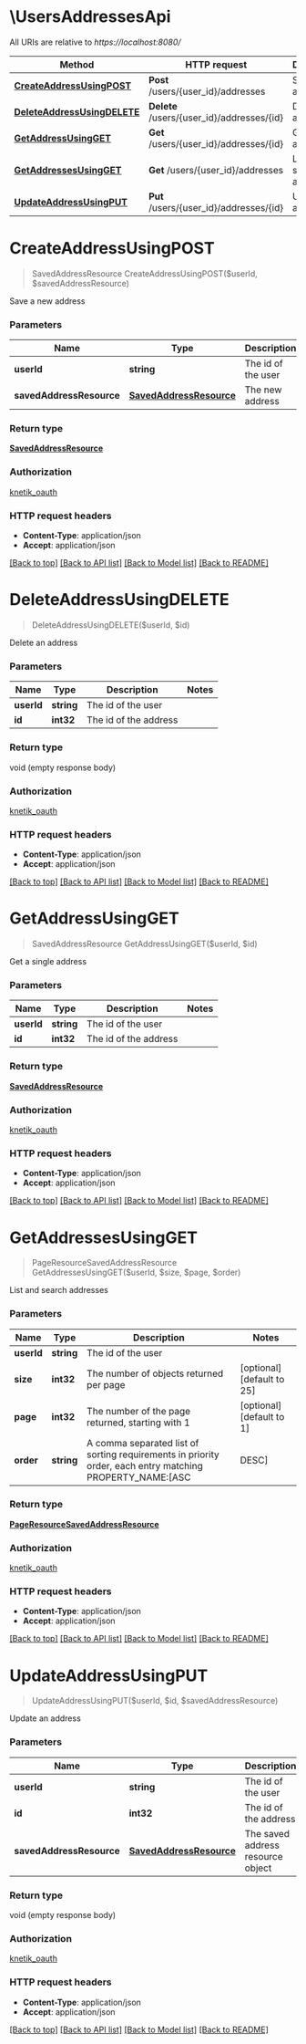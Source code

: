 # \UsersAddressesApi

All URIs are relative to *https://localhost:8080/*

Method | HTTP request | Description
------------- | ------------- | -------------
[**CreateAddressUsingPOST**](UsersAddressesApi.md#CreateAddressUsingPOST) | **Post** /users/{user_id}/addresses | Save a new address
[**DeleteAddressUsingDELETE**](UsersAddressesApi.md#DeleteAddressUsingDELETE) | **Delete** /users/{user_id}/addresses/{id} | Delete an address
[**GetAddressUsingGET**](UsersAddressesApi.md#GetAddressUsingGET) | **Get** /users/{user_id}/addresses/{id} | Get a single address
[**GetAddressesUsingGET**](UsersAddressesApi.md#GetAddressesUsingGET) | **Get** /users/{user_id}/addresses | List and search addresses
[**UpdateAddressUsingPUT**](UsersAddressesApi.md#UpdateAddressUsingPUT) | **Put** /users/{user_id}/addresses/{id} | Update an address


# **CreateAddressUsingPOST**
> SavedAddressResource CreateAddressUsingPOST($userId, $savedAddressResource)

Save a new address


### Parameters

Name | Type | Description  | Notes
------------- | ------------- | ------------- | -------------
 **userId** | **string**| The id of the user | 
 **savedAddressResource** | [**SavedAddressResource**](SavedAddressResource.md)| The new address | [optional] 

### Return type

[**SavedAddressResource**](SavedAddressResource.md)

### Authorization

[knetik_oauth](../README.md#knetik_oauth)

### HTTP request headers

 - **Content-Type**: application/json
 - **Accept**: application/json

[[Back to top]](#) [[Back to API list]](../README.md#documentation-for-api-endpoints) [[Back to Model list]](../README.md#documentation-for-models) [[Back to README]](../README.md)

# **DeleteAddressUsingDELETE**
> DeleteAddressUsingDELETE($userId, $id)

Delete an address


### Parameters

Name | Type | Description  | Notes
------------- | ------------- | ------------- | -------------
 **userId** | **string**| The id of the user | 
 **id** | **int32**| The id of the address | 

### Return type

void (empty response body)

### Authorization

[knetik_oauth](../README.md#knetik_oauth)

### HTTP request headers

 - **Content-Type**: application/json
 - **Accept**: application/json

[[Back to top]](#) [[Back to API list]](../README.md#documentation-for-api-endpoints) [[Back to Model list]](../README.md#documentation-for-models) [[Back to README]](../README.md)

# **GetAddressUsingGET**
> SavedAddressResource GetAddressUsingGET($userId, $id)

Get a single address


### Parameters

Name | Type | Description  | Notes
------------- | ------------- | ------------- | -------------
 **userId** | **string**| The id of the user | 
 **id** | **int32**| The id of the address | 

### Return type

[**SavedAddressResource**](SavedAddressResource.md)

### Authorization

[knetik_oauth](../README.md#knetik_oauth)

### HTTP request headers

 - **Content-Type**: application/json
 - **Accept**: application/json

[[Back to top]](#) [[Back to API list]](../README.md#documentation-for-api-endpoints) [[Back to Model list]](../README.md#documentation-for-models) [[Back to README]](../README.md)

# **GetAddressesUsingGET**
> PageResourceSavedAddressResource GetAddressesUsingGET($userId, $size, $page, $order)

List and search addresses


### Parameters

Name | Type | Description  | Notes
------------- | ------------- | ------------- | -------------
 **userId** | **string**| The id of the user | 
 **size** | **int32**| The number of objects returned per page | [optional] [default to 25]
 **page** | **int32**| The number of the page returned, starting with 1 | [optional] [default to 1]
 **order** | **string**| A comma separated list of sorting requirements in priority order, each entry matching PROPERTY_NAME:[ASC|DESC] | [optional] [default to id:ASC]

### Return type

[**PageResourceSavedAddressResource**](PageResource«SavedAddressResource».md)

### Authorization

[knetik_oauth](../README.md#knetik_oauth)

### HTTP request headers

 - **Content-Type**: application/json
 - **Accept**: application/json

[[Back to top]](#) [[Back to API list]](../README.md#documentation-for-api-endpoints) [[Back to Model list]](../README.md#documentation-for-models) [[Back to README]](../README.md)

# **UpdateAddressUsingPUT**
> UpdateAddressUsingPUT($userId, $id, $savedAddressResource)

Update an address


### Parameters

Name | Type | Description  | Notes
------------- | ------------- | ------------- | -------------
 **userId** | **string**| The id of the user | 
 **id** | **int32**| The id of the address | 
 **savedAddressResource** | [**SavedAddressResource**](SavedAddressResource.md)| The saved address resource object | [optional] 

### Return type

void (empty response body)

### Authorization

[knetik_oauth](../README.md#knetik_oauth)

### HTTP request headers

 - **Content-Type**: application/json
 - **Accept**: application/json

[[Back to top]](#) [[Back to API list]](../README.md#documentation-for-api-endpoints) [[Back to Model list]](../README.md#documentation-for-models) [[Back to README]](../README.md)

